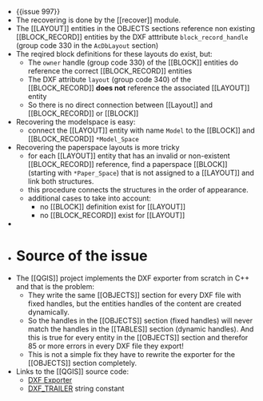 - {{issue 997}}
- The recovering is done by the [[recover]] module.
- The [[LAYOUT]] entities in the OBJECTS sections reference non existing [[BLOCK_RECORD]] entities by the DXF atttribute `block_record_handle` (group code 330 in the `AcDbLayout` section)
- The reqired block definitions for these layouts do exist, but:
	- The `owner` handle (group code 330) of the [[BLOCK]] entities  do reference the correct [[BLOCK_RECORD]] entities
	- The DXF attribute `layout` (group code 340) of the [[BLOCK_RECORD]] **does not** reference the associated [[LAYOUT]] entity
	- So there is no direct connection between [[Layout]] and [[BLOCK_RECORD]] or [[BLOCK]]
- Recovering the modelspace is easy:
	- connect the [[LAYOUT]] entity with name `Model` to the [[BLOCK]] and [[BLOCK_RECORD]] `*Model_Space`
- Recovering the paperspace layouts is more tricky
	- for each [[LAYOUT]] entity that has an invalid or non-existent [[BLOCK_RECORD]] reference, find a paperspace [[BLOCK]] (starting with `*Paper_Space`) that is not assigned to a [[LAYOUT]] and link both structures.
	- this procedure connects the structures in the order of appearance.
	- additional cases to take into account:
		- no [[BLOCK]] definition exist for [[LAYOUT]]
		- no [[BLOCK_RECORD]] exist for [[LAYOUT]]
-
- # Source of the issue
- The [[QGIS]] project implements the DXF exporter from scratch in C++ and that is the problem:
	- They write the same [[OBJECTS]] section for every DXF file with fixed handles, but the entities handles of the content are created dynamically.
	- So the handles in the [[OBJECTS]] section (fixed handles) will never match the handles in the [[TABLES]] section (dynamic handles).  And this is true for every entity in the [[OBJECTS]] section and therefor 85 or more errors in every DXF file they export!
	- This is not a simple fix they have to rewrite the exporter for the [[OBJECTS]] section completely.
- Links to the [[QGIS]] source code:
	- [DXF Exporter](https://github.com/qgis/QGIS/tree/master/src/core/dxf)
	- [DXF_TRAILER](https://github.com/qgis/QGIS/blob/7b41268c9900832dee30338e4400739538dec74d/src/core/dxf/qgsdxfexport_p.h#L426) string constant
